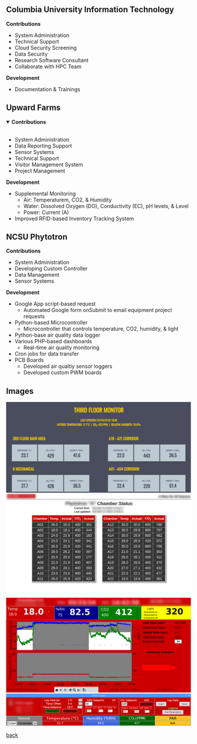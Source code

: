 ## Columbia University Information Technology
**Contributions**
* System Administration
* Technical Support
* Cloud Security Screening
* Data Security
* Research Software Consultant
* Collaborate with HPC Team

**Development**
* Documentation & Trainings

## Upward Farms
<details open>
  <summary><strong>Contributions</summary></strong>
  <br>
  <ul>
    <li>System Administration</li>
    <li>Data Reporting Support</li>
    <li>Sensor Systems</li>
    <li>Technical Support</li>
    <li>Visitor Management System</li>
    <li>Project Management</li>
  </ul>
</details>

**Development**
- Supplemental Monitoring
  - Air: Temperaturem, CO2, & Humidity
  - Water: Dissolved Oxygen (DO), Conductivity (EC), pH levels, & Level
  - Power: Current (A)
- Improved RFID-based Inventory Tracking System

## NCSU Phytotron
**Contributions**
* System Administration
* Developing Custom Controller
* Data Management
* Sensor Systems

**Development**
- Google App script-based request
  - Automated Google form onSubmit to email equipment project requests
- Python-based Microcontroller
  - Microcontroller that controls temperature, CO2, humidity, & light
- Python-base air quality data logger
- Various PHP-based dashboards
  - Real-time air quality monitoring
- Cron jobs for data transfer
- PCB Boards
  - Developed air qualtiy sensor loggers
  - Developed custom PWM boards


## Images
![AirQualityMonitor](./assets/img/ThirdFloorMonitor.png)
![ChamberStatus](./assets/img/chamberstatus.png)
![ChamberController](./assets/img/chambercontroller.png)
![ChamberStatus](./assets/img/airlogger.png)


[back](./)
